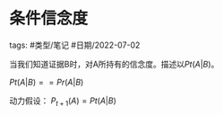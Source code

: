 # 条件信念度


tags: #类型/笔记 #日期/2022-07-02 



当我们知道证据B时，对A所持有的信念度。描述以$Pt(A|B)$。

$Pt(A|B)==Pr(A|B)$

动力假设：
$P_{t+1}(A)=Pt(A|B)$


